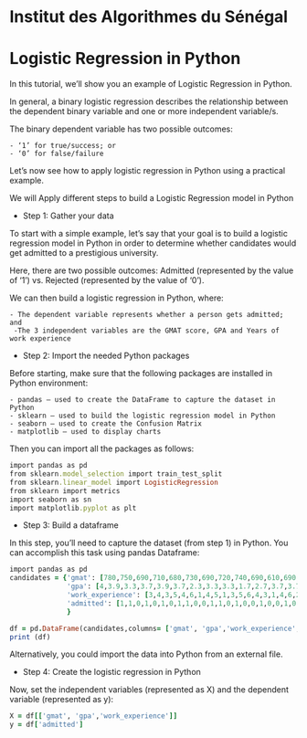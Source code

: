 
# Institut des Algorithmes du Sénégal

#  Logistic Regression in Python

In this tutorial, we’ll show you an example of Logistic Regression in Python.

In general, a binary logistic regression describes the relationship between the dependent binary variable and one or more independent variable/s.

The binary dependent variable has two possible outcomes:


    - ‘1’ for true/success; or
    - ‘0’ for false/failure
Let’s now see how to apply logistic regression in Python using a practical example.

We will Apply different steps to build a Logistic Regression model in Python

- Step 1: Gather your data

To start with a simple example, let’s say that your goal is to build a logistic regression model in Python in order to determine whether candidates would get admitted to a prestigious university.

Here, there are two possible outcomes: Admitted (represented by the value of ‘1’) vs. Rejected (represented by the value of ‘0’).

We can then build a logistic regression in Python, where:

    - The dependent variable represents whether a person gets admitted; and
     -The 3 independent variables are the GMAT score, GPA and Years of work experience


- Step 2: Import the needed Python packages

Before starting, make sure that the following packages are installed in Python environment:

    - pandas – used to create the DataFrame to capture the dataset in Python
    - sklearn – used to build the logistic regression model in Python
    - seaborn – used to create the Confusion Matrix
    - matplotlib – used to display charts

Then you can import all the packages as follows:

```ruby
import pandas as pd
from sklearn.model_selection import train_test_split
from sklearn.linear_model import LogisticRegression
from sklearn import metrics
import seaborn as sn
import matplotlib.pyplot as plt
```

- Step 3: Build a dataframe

In this step, you’ll need to capture the dataset (from step 1) in Python. You can accomplish this task using pandas Dataframe:
```ruby
import pandas as pd
candidates = {'gmat': [780,750,690,710,680,730,690,720,740,690,610,690,710,680,770,610,580,650,540,590,620,600,550,550,570,670,660,580,650,660,640,620,660,660,680,650,670,580,590,690],
              'gpa': [4,3.9,3.3,3.7,3.9,3.7,2.3,3.3,3.3,1.7,2.7,3.7,3.7,3.3,3.3,3,2.7,3.7,2.7,2.3,3.3,2,2.3,2.7,3,3.3,3.7,2.3,3.7,3.3,3,2.7,4,3.3,3.3,2.3,2.7,3.3,1.7,3.7],
              'work_experience': [3,4,3,5,4,6,1,4,5,1,3,5,6,4,3,1,4,6,2,3,2,1,4,1,2,6,4,2,6,5,1,2,4,6,5,1,2,1,4,5],
              'admitted': [1,1,0,1,0,1,0,1,1,0,0,1,1,0,1,0,0,1,0,0,1,0,0,0,0,1,1,0,1,1,0,0,1,1,1,0,0,0,0,1]
              }

df = pd.DataFrame(candidates,columns= ['gmat', 'gpa','work_experience','admitted'])
print (df)
```

Alternatively, you could import the data into Python from an external file.

- Step 4: Create the logistic regression in Python

Now, set the independent variables (represented as X) and the dependent variable (represented as y):

```ruby
X = df[['gmat', 'gpa','work_experience']]
y = df['admitted']
```
